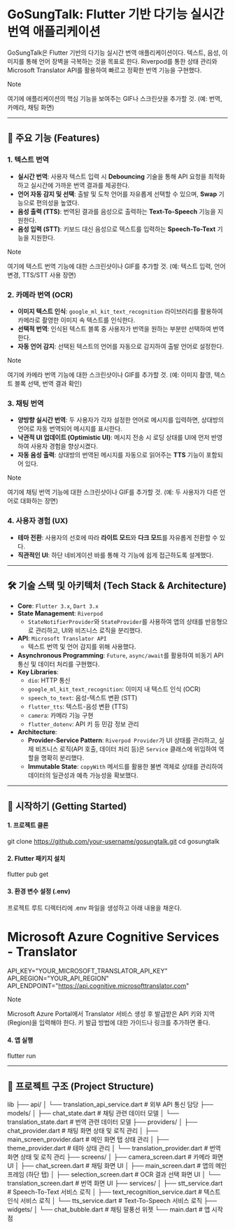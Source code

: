 # GoSungTalk: Flutter 기반 다기능 실시간 번역 애플리케이션

GoSungTalk은 Flutter 기반의 다기능 실시간 번역 애플리케이션이다. 텍스트, 음성, 이미지를 통해 언어 장벽을 극복하는 것을 목표로 한다. Riverpod를 통한 상태 관리와 Microsoft Translator API를 활용하여 빠르고 정확한 번역 기능을 구현했다.

> [!NOTE]
> 여기에 애플리케이션의 핵심 기능을 보여주는 GIF나 스크린샷을 추가할 것. (예: 번역, 카메라, 채팅 화면)

---

## 🎯 주요 기능 (Features)

### 1. 텍스트 번역
- **실시간 번역**: 사용자 텍스트 입력 시 **Debouncing** 기술을 통해 API 요청을 최적화하고 실시간에 가까운 번역 결과를 제공한다.
- **언어 자동 감지 및 선택**: 출발 및 도착 언어를 자유롭게 선택할 수 있으며, **Swap** 기능으로 편의성을 높였다.
- **음성 출력 (TTS)**: 번역된 결과를 음성으로 출력하는 **Text-To-Speech** 기능을 지원한다.
- **음성 입력 (STT)**: 키보드 대신 음성으로 텍스트를 입력하는 **Speech-To-Text** 기능을 지원한다.

> [!NOTE]
> 여기에 텍스트 번역 기능에 대한 스크린샷이나 GIF를 추가할 것. (예: 텍스트 입력, 언어 변경, TTS/STT 사용 장면)

### 2. 카메라 번역 (OCR)
- **이미지 텍스트 인식**: `google_ml_kit_text_recognition` 라이브러리를 활용하여 카메라로 촬영한 이미지 속 텍스트를 인식한다.
- **선택적 번역**: 인식된 텍스트 블록 중 사용자가 번역을 원하는 부분만 선택하여 번역한다.
- **자동 언어 감지**: 선택된 텍스트의 언어를 자동으로 감지하여 출발 언어로 설정한다.

> [!NOTE]
> 여기에 카메라 번역 기능에 대한 스크린샷이나 GIF를 추가할 것. (예: 이미지 촬영, 텍스트 블록 선택, 번역 결과 확인)

### 3. 채팅 번역
- **양방향 실시간 번역**: 두 사용자가 각자 설정한 언어로 메시지를 입력하면, 상대방의 언어로 자동 번역되어 메시지를 표시한다.
- **낙관적 UI 업데이트 (Optimistic UI)**: 메시지 전송 시 로딩 상태를 UI에 먼저 반영하여 사용자 경험을 향상시켰다.
- **자동 음성 출력**: 상대방의 번역된 메시지를 자동으로 읽어주는 **TTS** 기능이 포함되어 있다.

> [!NOTE]
> 여기에 채팅 번역 기능에 대한 스크린샷이나 GIF를 추가할 것. (예: 두 사용자가 다른 언어로 대화하는 장면)

### 4. 사용자 경험 (UX)
- **테마 전환**: 사용자의 선호에 따라 **라이트 모드**와 **다크 모드**를 자유롭게 전환할 수 있다.
- **직관적인 UI**: 하단 네비게이션 바를 통해 각 기능에 쉽게 접근하도록 설계했다.

---

## 🛠️ 기술 스택 및 아키텍처 (Tech Stack & Architecture)

- **Core**: `Flutter 3.x`, `Dart 3.x`
- **State Management**: `Riverpod`
    - `StateNotifierProvider`와 `StateProvider`를 사용하여 앱의 상태를 반응형으로 관리하고, UI와 비즈니스 로직을 분리했다.
- **API**: `Microsoft Translator API`
    - 텍스트 번역 및 언어 감지를 위해 사용했다.
- **Asynchronous Programming**: `Future`, `async/await`를 활용하여 비동기 API 통신 및 데이터 처리를 구현했다.
- **Key Libraries**:
    - `dio`: HTTP 통신
    - `google_ml_kit_text_recognition`: 이미지 내 텍스트 인식 (OCR)
    - `speech_to_text`: 음성-텍스트 변환 (STT)
    - `flutter_tts`: 텍스트-음성 변환 (TTS)
    - `camera`: 카메라 기능 구현
    - `flutter_dotenv`: API 키 등 민감 정보 관리
- **Architecture**:
    - **Provider-Service Pattern**: `Riverpod Provider`가 UI 상태를 관리하고, 실제 비즈니스 로직(API 호출, 데이터 처리 등)은 `Service` 클래스에 위임하여 역할을 명확히 분리했다.
    - **Immutable State**: `copyWith` 메서드를 활용한 불변 객체로 상태를 관리하여 데이터의 일관성과 예측 가능성을 확보했다.

---

## 🚀 시작하기 (Getting Started)

#### 1. 프로젝트 클론
git clone https://github.com/your-username/gosungtalk.git
cd gosungtalk

#### 2. Flutter 패키지 설치
flutter pub get

#### 3. 환경 변수 설정 (.env)
프로젝트 루트 디렉터리에 .env 파일을 생성하고 아래 내용을 채운다.

# Microsoft Azure Cognitive Services - Translator
API_KEY="YOUR_MICROSOFT_TRANSLATOR_API_KEY"
API_REGION="YOUR_API_REGION"
API_ENDPOINT="https://api.cognitive.microsofttranslator.com"

> [!NOTE]
> Microsoft Azure Portal에서 Translator 서비스 생성 후 발급받은 API 키와 지역(Region)을 입력해야 한다. 키 발급 방법에 대한 가이드나 링크를 추가하면 좋다.

#### 4. 앱 실행
flutter run

---

## 📂 프로젝트 구조 (Project Structure)
lib
├── api/
│   └── translation_api_service.dart  # 외부 API 통신 담당
├── models/
│   ├── chat_state.dart               # 채팅 관련 데이터 모델
│   └── translation_state.dart        # 번역 관련 데이터 모델
├── providers/
│   ├── chat_provider.dart            # 채팅 화면 상태 및 로직 관리
│   ├── main_screen_provider.dart     # 메인 화면 탭 상태 관리
│   ├── theme_provider.dart           # 테마 상태 관리
│   └── translation_provider.dart     # 번역 화면 상태 및 로직 관리
├── screens/
│   ├── camera_screen.dart            # 카메라 화면 UI
│   ├── chat_screen.dart              # 채팅 화면 UI
│   ├── main_screen.dart              # 앱의 메인 프레임 (하단 탭)
│   ├── selection_screen.dart         # OCR 결과 선택 화면 UI
│   └── translation_screen.dart       # 번역 화면 UI
├── services/
│   ├── stt_service.dart              # Speech-To-Text 서비스 로직
│   ├── text_recognition_service.dart # 텍스트 인식 서비스 로직
│   └── tts_service.dart              # Text-To-Speech 서비스 로직
├── widgets/
│   └── chat_bubble.dart              # 채팅 말풍선 위젯
└── main.dart                         # 앱 시작점